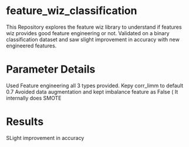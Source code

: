 # feature_wiz_classification
This Repository explores the feature wiz library to understand if features wiz provides good feature engineering or not. Validated on a binary classification dataset and saw slight improvement in accuracy with new engineered features. 

# Parameter Details
Used Feature engineering all 3 types provided. 
Kepy corr_limm to default 0.7
Avoided data augmentation and kept imbalance feature as False ( It internally does SMOTE

# Results
SLight improvement in accuracy 
